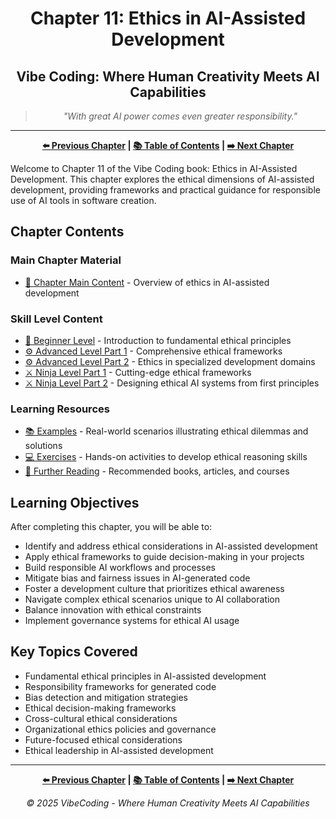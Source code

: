<div align="center">

# Chapter 11: Ethics in AI-Assisted Development

</div>

<div align="center">

## Vibe Coding: Where Human Creativity Meets AI Capabilities

</div>

<div align="center">

> *"With great AI power comes even greater responsibility."*

</div>

---

<div align="center">

**[⬅️ Previous Chapter](../Chapter_10_AI_Augmented_Team_Collaboration/Chapter_10_Main.md) | [📚 Table of Contents](../README.md) | [➡️ Next Chapter](../Chapter_12_Future_of_Vibe_Coding/Chapter_12_Main.md)**

</div>

Welcome to Chapter 11 of the Vibe Coding book: Ethics in AI-Assisted Development. This chapter explores the ethical dimensions of AI-assisted development, providing frameworks and practical guidance for responsible use of AI tools in software creation.

## Chapter Contents

### Main Chapter Material

- [📝 Chapter Main Content](./Chapter_11_Main.md) - Overview of ethics in AI-assisted development

### Skill Level Content

- [🔰 Beginner Level](./Chapter_11_Beginner.md) - Introduction to fundamental ethical principles
- [⚙️ Advanced Level Part 1](./Chapter_11_Advanced_Part1.md) - Comprehensive ethical frameworks
- [⚙️ Advanced Level Part 2](./Chapter_11_Advanced_Part2.md) - Ethics in specialized development domains
- [⚔️ Ninja Level Part 1](./Chapter_11_Ninja_Part1.md) - Cutting-edge ethical frameworks
- [⚔️ Ninja Level Part 2](./Chapter_11_Ninja_Part2.md) - Designing ethical AI systems from first principles

### Learning Resources

- [📚 Examples](./examples/) - Real-world scenarios illustrating ethical dilemmas and solutions
- [💻 Exercises](./exercises/) - Hands-on activities to develop ethical reasoning skills
- [📖 Further Reading](./resources/further_reading.md) - Recommended books, articles, and courses

## Learning Objectives

After completing this chapter, you will be able to:

- Identify and address ethical considerations in AI-assisted development
- Apply ethical frameworks to guide decision-making in your projects
- Build responsible AI workflows and processes
- Mitigate bias and fairness issues in AI-generated code
- Foster a development culture that prioritizes ethical awareness
- Navigate complex ethical scenarios unique to AI collaboration
- Balance innovation with ethical constraints
- Implement governance systems for ethical AI usage

## Key Topics Covered

- Fundamental ethical principles in AI-assisted development
- Responsibility frameworks for generated code
- Bias detection and mitigation strategies
- Ethical decision-making frameworks
- Cross-cultural ethical considerations
- Organizational ethics policies and governance
- Future-focused ethical considerations
- Ethical leadership in AI-assisted development

---

<div align="center">

**[⬅️ Previous Chapter](../Chapter_10_AI_Augmented_Team_Collaboration/Chapter_10_Main.md) | [📚 Table of Contents](../README.md) | [➡️ Next Chapter](../Chapter_12_Future_of_Vibe_Coding/Chapter_12_Main.md)**

</div>

<div align="center">

*© 2025 VibeCoding - Where Human Creativity Meets AI Capabilities*

</div>
